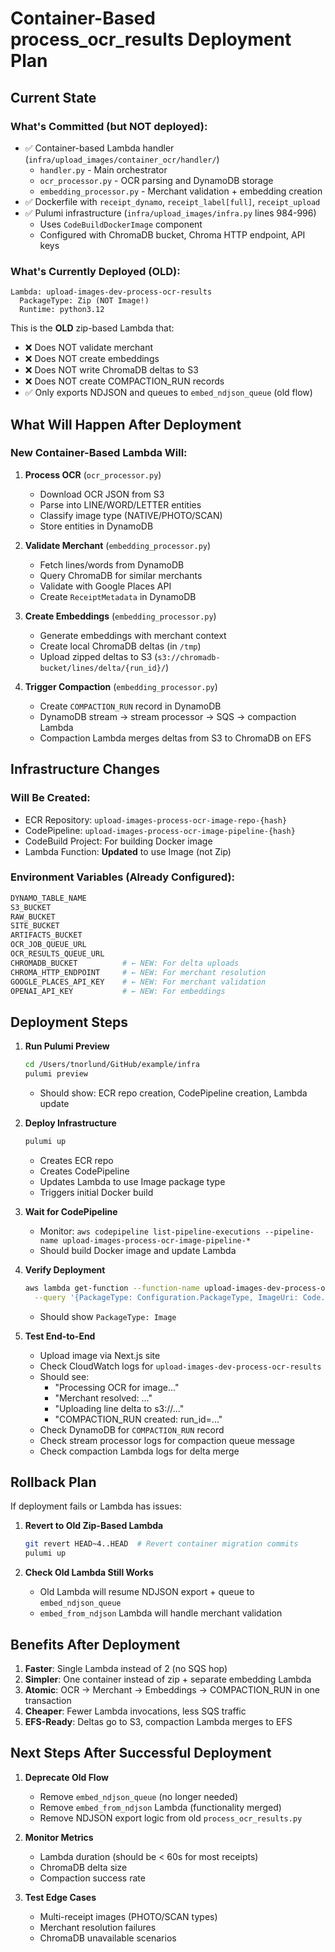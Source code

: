 # Container-Based process_ocr_results Deployment Plan

## Current State

### What's Committed (but NOT deployed):
- ✅ Container-based Lambda handler (`infra/upload_images/container_ocr/handler/`)
  - `handler.py` - Main orchestrator
  - `ocr_processor.py` - OCR parsing and DynamoDB storage
  - `embedding_processor.py` - Merchant validation + embedding creation
- ✅ Dockerfile with `receipt_dynamo`, `receipt_label[full]`, `receipt_upload`
- ✅ Pulumi infrastructure (`infra/upload_images/infra.py` lines 984-996)
  - Uses `CodeBuildDockerImage` component
  - Configured with ChromaDB bucket, Chroma HTTP endpoint, API keys

### What's Currently Deployed (OLD):
```
Lambda: upload-images-dev-process-ocr-results
  PackageType: Zip (NOT Image!)
  Runtime: python3.12
```

This is the **OLD** zip-based Lambda that:
- ❌ Does NOT validate merchant
- ❌ Does NOT create embeddings
- ❌ Does NOT write ChromaDB deltas to S3
- ❌ Does NOT create COMPACTION_RUN records
- ✅ Only exports NDJSON and queues to `embed_ndjson_queue` (old flow)

## What Will Happen After Deployment

### New Container-Based Lambda Will:
1. **Process OCR** (`ocr_processor.py`)
   - Download OCR JSON from S3
   - Parse into LINE/WORD/LETTER entities
   - Classify image type (NATIVE/PHOTO/SCAN)
   - Store entities in DynamoDB

2. **Validate Merchant** (`embedding_processor.py`)
   - Fetch lines/words from DynamoDB
   - Query ChromaDB for similar merchants
   - Validate with Google Places API
   - Create `ReceiptMetadata` in DynamoDB

3. **Create Embeddings** (`embedding_processor.py`)
   - Generate embeddings with merchant context
   - Create local ChromaDB deltas (in `/tmp`)
   - Upload zipped deltas to S3 (`s3://chromadb-bucket/lines/delta/{run_id}/`)

4. **Trigger Compaction** (`embedding_processor.py`)
   - Create `COMPACTION_RUN` record in DynamoDB
   - DynamoDB stream → stream processor → SQS → compaction Lambda
   - Compaction Lambda merges deltas from S3 to ChromaDB on EFS

## Infrastructure Changes

### Will Be Created:
- ECR Repository: `upload-images-process-ocr-image-repo-{hash}`
- CodePipeline: `upload-images-process-ocr-image-pipeline-{hash}`
- CodeBuild Project: For building Docker image
- Lambda Function: **Updated** to use Image (not Zip)

### Environment Variables (Already Configured):
```python
DYNAMO_TABLE_NAME
S3_BUCKET
RAW_BUCKET
SITE_BUCKET
ARTIFACTS_BUCKET
OCR_JOB_QUEUE_URL
OCR_RESULTS_QUEUE_URL
CHROMADB_BUCKET          # ← NEW: For delta uploads
CHROMA_HTTP_ENDPOINT     # ← NEW: For merchant resolution
GOOGLE_PLACES_API_KEY    # ← NEW: For merchant validation
OPENAI_API_KEY           # ← NEW: For embeddings
```

## Deployment Steps

1. **Run Pulumi Preview**
   ```bash
   cd /Users/tnorlund/GitHub/example/infra
   pulumi preview
   ```
   - Should show: ECR repo creation, CodePipeline creation, Lambda update

2. **Deploy Infrastructure**
   ```bash
   pulumi up
   ```
   - Creates ECR repo
   - Creates CodePipeline
   - Updates Lambda to use Image package type
   - Triggers initial Docker build

3. **Wait for CodePipeline**
   - Monitor: `aws codepipeline list-pipeline-executions --pipeline-name upload-images-process-ocr-image-pipeline-*`
   - Should build Docker image and update Lambda

4. **Verify Deployment**
   ```bash
   aws lambda get-function --function-name upload-images-dev-process-ocr-results \
     --query '{PackageType: Configuration.PackageType, ImageUri: Code.ImageUri}'
   ```
   - Should show `PackageType: Image`

5. **Test End-to-End**
   - Upload image via Next.js site
   - Check CloudWatch logs for `upload-images-dev-process-ocr-results`
   - Should see:
     - "Processing OCR for image..."
     - "Merchant resolved: ..."
     - "Uploading line delta to s3://..."
     - "COMPACTION_RUN created: run_id=..."
   - Check DynamoDB for `COMPACTION_RUN` record
   - Check stream processor logs for compaction queue message
   - Check compaction Lambda logs for delta merge

## Rollback Plan

If deployment fails or Lambda has issues:

1. **Revert to Old Zip-Based Lambda**
   ```bash
   git revert HEAD~4..HEAD  # Revert container migration commits
   pulumi up
   ```

2. **Check Old Lambda Still Works**
   - Old Lambda will resume NDJSON export + queue to `embed_ndjson_queue`
   - `embed_from_ndjson` Lambda will handle merchant validation

## Benefits After Deployment

1. **Faster**: Single Lambda instead of 2 (no SQS hop)
2. **Simpler**: One container instead of zip + separate embedding Lambda
3. **Atomic**: OCR → Merchant → Embeddings → COMPACTION_RUN in one transaction
4. **Cheaper**: Fewer Lambda invocations, less SQS traffic
5. **EFS-Ready**: Deltas go to S3, compaction Lambda merges to EFS

## Next Steps After Successful Deployment

1. **Deprecate Old Flow**
   - Remove `embed_ndjson_queue` (no longer needed)
   - Remove `embed_from_ndjson` Lambda (functionality merged)
   - Remove NDJSON export logic from old `process_ocr_results.py`

2. **Monitor Metrics**
   - Lambda duration (should be < 60s for most receipts)
   - ChromaDB delta size
   - Compaction success rate

3. **Test Edge Cases**
   - Multi-receipt images (PHOTO/SCAN types)
   - Merchant resolution failures
   - ChromaDB unavailable scenarios

